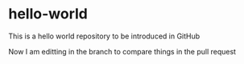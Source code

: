 # hello-world
This is a hello world repository to be introduced in GitHub

Now I am editting in the branch to compare things in the pull request
